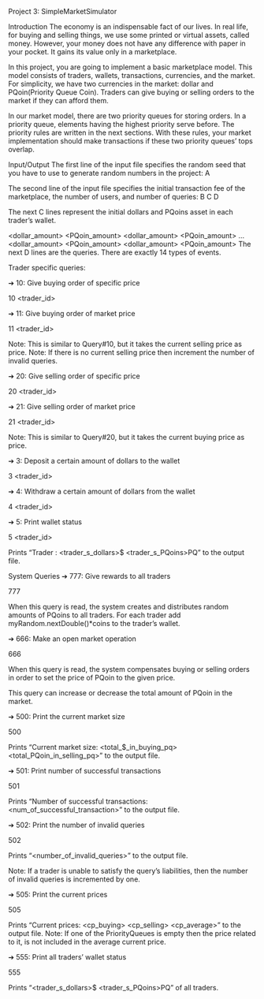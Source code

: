 Project 3: SimpleMarketSimulator

Introduction
The economy is an indispensable fact of our lives. In real life, for buying and selling things, we use some printed or virtual assets, called money. However, your money does not have any difference with paper in your pocket. It gains its value only in a marketplace.

In this project, you are going to implement a basic marketplace model. This model consists of traders, wallets, transactions, currencies, and the market. For simplicity, we have two currencies in the market: dollar and PQoin(Priority Queue Coin). Traders can give buying or selling orders to the market if they can afford them.

In our market model, there are two priority queues for storing orders. In a priority queue, elements having the highest priority serve before. The priority rules are written in the next sections. With these rules, your market implementation should make transactions if these two priority queues’ tops overlap.

Input/Output
The first line of the input file specifies the random seed that you have to use to generate random numbers in the project: A

The second line of the input file specifies the initial transaction fee of the marketplace, the number of users, and number of queries: B C D

The next C lines represent the initial dollars and PQoins asset in each trader’s wallet.

<dollar_amount> <PQoin_amount>
<dollar_amount> <PQoin_amount>
...
<dollar_amount> <PQoin_amount>
<dollar_amount> <PQoin_amount>
The next D lines are the queries. There are exactly 14 types of events.

Trader specific queries:

➔ 10: Give buying order of specific price

10 <trader_id> <price> <amount>


➔ 11: Give buying order of market price

11 <trader_id> <amount>


Note: This is similar to Query#10, but it takes the current selling price as price. Note: If there is no current selling price then increment the number of invalid queries.

➔ 20: Give selling order of specific price

20 <trader_id> <price> <amount>


➔ 21: Give selling order of market price

21 <trader_id> <amount>


Note: This is similar to Query#20, but it takes the current buying price as price.

➔ 3: Deposit a certain amount of dollars to the wallet

3 <trader_id> <amount>


➔ 4: Withdraw a certain amount of dollars from the wallet

4 <trader_id> <amount>


➔ 5: Print wallet status

5 <trader_id>


Prints “Trader : <trader_s_dollars>$ <trader_s_PQoins>PQ” to the output file.

System Queries
➔ 777: Give rewards to all traders

777


When this query is read, the system creates and distributes random amounts of PQoins to all traders. For each trader add myRandom.nextDouble()*coins to the trader’s wallet.

➔ 666: Make an open market operation

666 <price>

When this query is read, the system compensates buying or selling orders in order to set the price of PQoin to the given price.

This query can increase or decrease the total amount of PQoin in the market.

➔ 500: Print the current market size

500


Prints “Current market size: <total_$_in_buying_pq> <total_PQoin_in_selling_pq>” to the output file.

➔ 501: Print number of successful transactions

501


Prints “Number of successful transactions: <num_of_successful_transaction>” to the output file.

➔ 502: Print the number of invalid queries

502


Prints “<number_of_invalid_queries>” to the output file.

Note: If a trader is unable to satisfy the query’s liabilities, then the number of invalid queries is incremented by one.

➔ 505: Print the current prices

505


Prints “Current prices: <cp_buying> <cp_selling> <cp_average>” to the output file. Note: If one of the PriorityQueues is empty then the price related to it, is not included in the average current price.

➔ 555: Print all traders’ wallet status

555


Prints “<trader_s_dollars>$ <trader_s_PQoins>PQ” of all traders.
